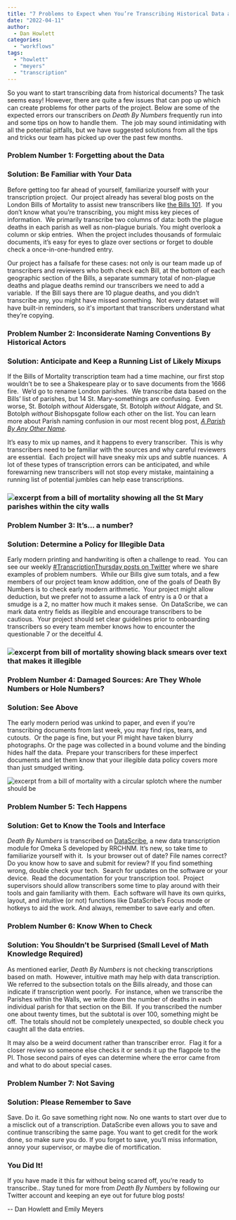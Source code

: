 ```yaml
---
title: "7 Problems to Expect when You’re Transcribing Historical Data and How to Avoid Them"
date: "2022-04-11"
author:
  - Dan Howlett
categories: 
  - "workflows"
tags: 
  - "howlett"
  - "meyers"
  - "transcription"
---
```


So you want to start transcribing data from historical documents? The task seems easy! However, there are quite a few issues that can pop up which can create problems for other parts of the project. Below are some of the expected errors our transcribers on _Death By Numbers_ frequently run into and some tips on how to handle them.  The job may sound intimidating with all the potential pitfalls, but we have suggested solutions from all the tips and tricks our team has picked up over the past few months.

### **Problem Number 1: Forgetting about the Data**

### **Solution: Be Familiar with Your Data**

Before getting too far ahead of yourself, familiarize yourself with your transcription project.  Our project already has several blog posts on the London Bills of Mortality to assist new transcribers like [the Bills 101](https://deathbynumbers.org/2022/01/31/the-london-bills-of-mortality/).  If you don’t know what you’re transcribing, you might miss key pieces of information.  We primarily transcribe two columns of data: both the plague deaths in each parish as well as non-plague burials. You might overlook a column or skip entries.  When the project includes thousands of formulaic documents, it’s easy for eyes to glaze over sections or forget to double check a once-in-one-hundred entry.  

Our project has a failsafe for these cases: not only is our team made up of transcribers and reviewers who both check each Bill, at the bottom of each geographic section of the Bills, a separate summary total of non-plague deaths and plague deaths remind our transcribers we need to add a variable.  If the Bill says there are 10 plague deaths, and you didn’t transcribe any, you might have missed something.  Not every dataset will have built-in reminders, so it's important that transcribers understand what they’re copying.  

### **Problem Number 2: Inconsiderate Naming Conventions By Historical Actors**

### **Solution: Anticipate and Keep a Running List of Likely Mixups**

If the Bills of Mortality transcription team had a time machine, our first stop wouldn’t be to see a Shakespeare play or to save documents from the 1666 fire.  We’d go to rename London parishes.  We transcribe data based on the Bills’ list of parishes, but 14 St. Mary-somethings are confusing.  Even worse, St. Botolph _without_ Aldersgate, St. Botolph _without_ Aldgate, and St. Botolph _without_ Bishopsgate follow each other on the list. You can learn more about Parish naming confusion in our most recent blog post, [_A Parish By Any Other Name_](https://deathbynumbers.org/2022/03/28/a-parish-by-any-other-name/).

It’s easy to mix up names, and it happens to every transcriber.  This is why transcribers need to be familiar with the sources and why careful reviewers are essential.  Each project will have sneaky mix ups and subtle nuances.  A lot of these types of transcription errors can be anticipated, and while forewarning new transcribers will not stop every mistake, maintaining a running list of potential jumbles can help ease transcriptions.

### ![excerpt from a bill of mortality showing all the St Mary parishes within the city walls](images/image2.jpg)

### **Problem Number 3: It’s… a number?**

### **Solution: Determine a Policy for Illegible Data**

Early modern printing and handwriting is often a challenge to read.  You can see our weekly [#TranscriptionThursday posts on Twitter](https://mobile.twitter.com/PlagueBills) where we share examples of problem numbers.  While our Bills give sum totals, and a few members of our project team know addition, one of the goals of Death By Numbers is to check early modern arithmetic.  Your project might allow deduction, but we prefer not to assume a lack of entry is a 0 or that a smudge is a 2, no matter how much it makes sense.  On DataScribe, we can mark data entry fields as illegible and encourage transcribers to be cautious.  Your project should set clear guidelines prior to onboarding transcribers so every team member knows how to encounter the questionable 7 or the deceitful 4.

### ![excerpt from bill of mortality showing black smears over text that makes it illegible](images/image1-300x99.png)

### **Problem Number 4: Damaged Sources: Are They Whole Numbers or Hole Numbers?**

### **Solution: See Above**

The early modern period was unkind to paper, and even if you’re transcribing documents from last week, you may find rips, tears, and cutouts.  Or the page is fine, but your PI might have taken blurry photographs. Or the page was collected in a bound volume and the binding hides half the data.  Prepare your transcribers for these imperfect documents and let them know that your illegible data policy covers more than just smudged writing.

![excerpt from a bill of mortality with a circular splotch where the number should be](images/image3-300x157.jpg)

### **Problem Number 5: Tech Happens**

### **Solution: Get to Know the Tools and Interface**

_Death By Numbers_ is transcribed on [DataScribe](https://datascribe.tech/), a new data transcription module for Omeka S developed by RRCHNM. It’s new, so take time to familiarize yourself with it.  Is your browser out of date? File names correct?  Do you know how to save and submit for review? If you find something wrong, double check your tech.  Search for updates on the software or your device.  Read the documentation for your transcription tool.  Project supervisors should allow transcribers some time to play around with their tools and gain familiarity with them.  Each software will have its own quirks, layout, and intuitive (or not) functions like DataScribe’s Focus mode or hotkeys to aid the work. And always, remember to save early and often. 

### **Problem Number 6: Know When to Check**

### **Solution: You Shouldn’t be Surprised (Small Level of Math Knowledge Required)**

As mentioned earlier, _Death By Numbers_ is not checking transcriptions based on math.  However, intuitive math may help with data transcription.  We referred to the subsection totals on the Bills already, and those can indicate if transcription went poorly.  For instance, when we transcribe the Parishes within the Walls, we write down the number of deaths in each individual parish for that section on the Bill.  If you transcribed the number one about twenty times, but the subtotal is over 100, something might be off.  The totals should not be completely unexpected, so double check you caught all the data entries.  

It may also be a weird document rather than transcriber error.  Flag it for a closer review so someone else checks it or sends it up the flagpole to the PI. Those second pairs of eyes can determine where the error came from and what to do about special cases.

### **Problem Number 7: Not Saving**

### **Solution: Please Remember to Save**

Save. Do it. Go save something right now. No one wants to start over due to a misclick out of a transcription. DataScribe even allows you to save and continue transcribing the same page. You want to get credit for the work done, so make sure you do. If you forget to save, you’ll miss information, annoy your supervisor, or maybe die of mortification.

### **You Did It!**

If you have made it this far without being scared off, you’re ready to transcribe.. Stay tuned for more from _Death By Numbers_ by following our Twitter account and keeping an eye out for future blog posts!

\-- Dan Howlett and Emily Meyers
